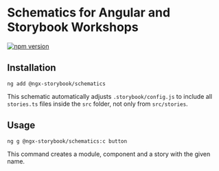 # Schematics for Angular and Storybook Workshops

[![npm version](https://badge.fury.io/js/%40ngx-storybook%2Fschematics.svg)](https://badge.fury.io/js/%40ngx-storybook%2Fschematics)

## Installation

```shell script
ng add @ngx-storybook/schematics
```

This schematic automatically adjusts `.storybook/config.js` to include all `stories.ts` files inside the `src` folder, not only from `src/stories`.

## Usage

```shell script
ng g @ngx-storybook/schematics:c button
```

This command creates a module, component and a story with the given name.
